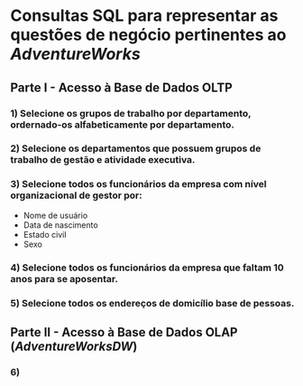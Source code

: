 # Consultas SQL para representar as questões de negócio pertinentes ao *AdventureWorks*

## Parte I - Acesso à Base de Dados OLTP

### 1) Selecione os grupos de trabalho por departamento, ordernado-os alfabeticamente por departamento.

### 2) Selecione os departamentos que possuem grupos de trabalho de gestão e atividade executiva.

### 3) Selecione todos os funcionários da empresa com nível organizacional de gestor por: 
 - Nome de usuário
 - Data de nascimento
 - Estado civil
 - Sexo

### 4) Selecione todos os funcionários da empresa que faltam 10 anos para se aposentar.

### 5) Selecione todos os endereços de domicílio base de pessoas.

##

## Parte II - Acesso à Base de Dados OLAP (*AdventureWorksDW*)

### 6)
